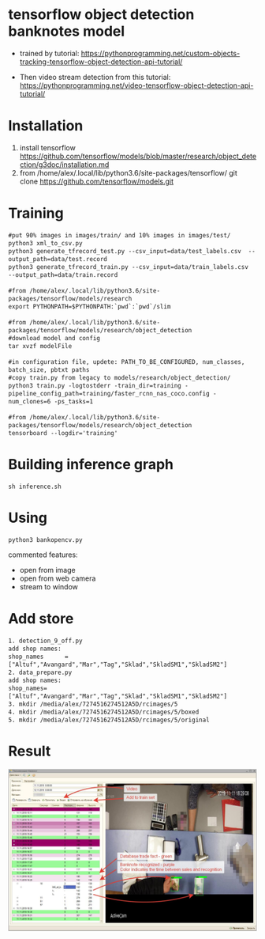 # tensorflow object detection banknotes model
- trained by tutorial:
https://pythonprogramming.net/custom-objects-tracking-tensorflow-object-detection-api-tutorial/

- Then video stream detection from this tutorial:
https://pythonprogramming.net/video-tensorflow-object-detection-api-tutorial/

# Installation
1. install tensorflow
https://github.com/tensorflow/models/blob/master/research/object_detection/g3doc/installation.md
2. from /home/alex/.local/lib/python3.6/site-packages/tensorflow/
git clone https://github.com/tensorflow/models.git

# Training
```
#put 90% images in images/train/ and 10% images in images/test/
python3 xml_to_csv.py
python3 generate_tfrecord_test.py --csv_input=data/test_labels.csv  --output_path=data/test.record
python3 generate_tfrecord_train.py --csv_input=data/train_labels.csv  --output_path=data/train.record

#from /home/alex/.local/lib/python3.6/site-packages/tensorflow/models/research
export PYTHONPATH=$PYTHONPATH:`pwd`:`pwd`/slim

#from /home/alex/.local/lib/python3.6/site-packages/tensorflow/models/research/object_detection
#download model and config
tar xvzf modelFile

#in configuration file, updete: PATH_TO_BE_CONFIGURED, num_classes, batch_size, pbtxt paths
#copy train.py from legacy to models/research/object_detection/
python3 train.py -logtostderr -train_dir=training -pipeline_config_path=training/faster_rcnn_nas_coco.config -num_clones=6 -ps_tasks=1

#from /home/alex/.local/lib/python3.6/site-packages/tensorflow/models/research/object_detection
tensorboard --logdir='training'
```

# Building inference graph
```
sh inference.sh
```
# Using
```
python3 bankopencv.py
```
commented features:
- open from image
- open from web camera
- stream to window

# Add store
```
1. detection_9_off.py  
add shop names:  
shop_names      = ["Altuf","Avangard","Mar","Tag","Sklad","SkladSM1","SkladSM2"]  
2. data_prepare.py  
add shop names:  
shop_names=["Altuf","Avangard","Mar","Tag","Sklad","SkladSM1","SkladSM2"]  
3. mkdir /media/alex/7274516274512A5D/rcimages/5  
4. mkdir /media/alex/7274516274512A5D/rcimages/5/boxed  
5. mkdir /media/alex/7274516274512A5D/rcimages/5/original  
```

# Result
![result](./images/2019-11-15_19-03-56.jpg)
